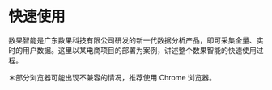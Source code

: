 # 快速使用

数果智能是广东数果科技有限公司研发的新一代数据分析产品，即可采集全量、实时的用户数据。这里以某电商项目的部署为案例，讲述整个数果智能的快速使用过程。

＊部分浏览器可能出现不兼容的情况，推荐使用 Chrome 浏览器。